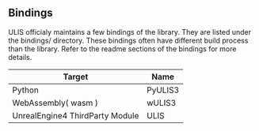 ## Bindings
ULIS officialy maintains a few bindings of the library. They are listed under the bindings/ directory. These bindings often have different build process than the library. Refer to the readme sections of the bindings for more details.

|Target                             |Name               |
|-----------------------------------|-------------------|
|Python                             |PyULIS3            |
|WebAssembly( wasm )                |wULIS3             |
|UnrealEngine4 ThirdParty Module    |ULIS               |
